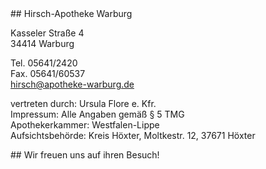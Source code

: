 <section class="main-content-new">## Hirsch-Apotheke Warburg</section>

Kasseler Straße 4  
34414 Warburg  

Tel. 05641/2420  
Fax. 05641/60537  
<a href="mailto:hirsch@apotheke-warburg.de">hirsch@apotheke-warburg.de</a>  

vertreten durch: Ursula Flore e. Kfr.  
Impressum: Alle Angaben gemäß § 5 TMG  
Apothekerkammer: Westfalen-Lippe  
Aufsichtsbehörde: Kreis Höxter, Moltkestr. 12, 37671 Höxter  

<section class="main-content-new">## Wir freuen uns auf ihren Besuch!</section>

